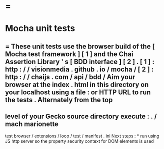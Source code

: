 =
=
Mocha
unit
tests
=
=
These
unit
tests
use
the
browser
build
of
the
[
Mocha
test
framework
]
[
1
]
and
the
Chai
Assertion
Library
'
s
[
BDD
interface
]
[
2
]
.
[
1
]
:
http
:
/
/
visionmedia
.
github
.
io
/
mocha
/
[
2
]
:
http
:
/
/
chaijs
.
com
/
api
/
bdd
/
Aim
your
browser
at
the
index
.
html
in
this
directory
on
your
localhost
using
a
file
:
or
HTTP
URL
to
run
the
tests
.
Alternately
from
the
top
-
level
of
your
Gecko
source
directory
execute
:
.
/
mach
marionette
-
test
browser
/
extensions
/
loop
/
test
/
manifest
.
ini
Next
steps
:
*
run
using
JS
http
server
so
the
property
security
context
for
DOM
elements
is
used
